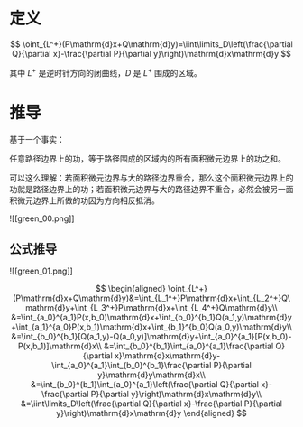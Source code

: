 
# 定义

$$
\oint_{L^+}(P\mathrm{d}x+Q\mathrm{d}y)=\iint\limits_D\left(\frac{\partial Q}{\partial x}-\frac{\partial P}{\partial y}\right)\mathrm{d}x\mathrm{d}y
$$

其中 $L^+$ 是逆时针方向的闭曲线，$D$ 是 $L^+$ 围成的区域。

# 推导

基于一个事实：

任意路径边界上的功，等于路径围成的区域内的所有面积微元边界上的功之和。

可以这么理解：若面积微元边界与大的路径边界重合，那么这个面积微元边界上的功就是路径边界上的功；若面积微元边界与大的路径边界不重合，必然会被另一面积微元边界上所做的功因为方向相反抵消。

![[green_00.png]]

## 公式推导

![[green_01.png]]

$$
\begin{aligned}
\oint_{L^+}(P\mathrm{d}x+Q\mathrm{d}y)&=\int_{L_1^+}P\mathrm{d}x+\int_{L_2^+}Q\mathrm{d}y+\int_{L_3^+}P\mathrm{d}x+\int_{L_4^+}Q\mathrm{d}y\\
&=\int_{a_0}^{a_1}P(x,b_0)\mathrm{d}x+\int_{b_0}^{b_1}Q(a_1,y)\mathrm{d}y+\int_{a_1}^{a_0}P(x,b_1)\mathrm{d}x+\int_{b_1}^{b_0}Q(a_0,y)\mathrm{d}y\\
&=\int_{b_0}^{b_1}[Q(a_1,y)-Q(a_0,y)]\mathrm{d}y+\int_{a_0}^{a_1}[P(x,b_0)-P(x,b_1)]\mathrm{d}x\\
&=\int_{b_0}^{b_1}\int_{a_0}^{a_1}\frac{\partial Q}{\partial x}\mathrm{d}x\mathrm{d}y-\int_{a_0}^{a_1}\int_{b_0}^{b_1}\frac{\partial P}{\partial y}\mathrm{d}y\mathrm{d}x\\
&=\int_{b_0}^{b_1}\int_{a_0}^{a_1}\left(\frac{\partial Q}{\partial x}-\frac{\partial P}{\partial y}\right)\mathrm{d}x\mathrm{d}y\\
&=\iint\limits_D\left(\frac{\partial Q}{\partial x}-\frac{\partial P}{\partial y}\right)\mathrm{d}x\mathrm{d}y
\end{aligned}
$$
